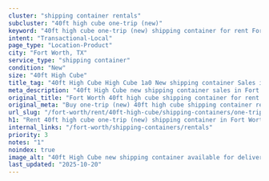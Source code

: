 ```yaml
---
cluster: "shipping container rentals"
subcluster: "40ft high cube one-trip (new)"
keyword: "40ft high cube one-trip (new) shipping container for rent Fort Worth, TX"
intent: "Transactional-Local"
page_type: "Location-Product"
city: "Fort Worth, TX"
service_type: "shipping container"
condition: "New"
size: "40ft High Cube"
title_tag: "40ft High Cube High Cube 1a0 New shipping container Sales in Fort Worth | LC Container"
meta_description: "40ft High Cube new shipping container sales in Fort Worth. High cube containers with extra height. Fast delivery, competitive pricing. Serving shipping containers area. Quote ID: 4SZ. Call (214) 524-4168 for your free quote today."
original_title: "Fort Worth 40ft high cube shipping container for rent | LC"
original_meta: "Buy one-trip (new) 40ft high cube shipping container rent with local delivery in Fort Worth, TX. LC Container — local Since 2003. Request a fast quote today."
url_slug: "/fort-worth/rent/40ft-high-cube/shipping-containers/one-trip-new"
h1: "Rent 40ft high cube one-trip (new) shipping container in Fort Worth"
internal_links: "/fort-worth/shipping-containers/rentals"
priority: 3
notes: "1"
noindex: true
image_alt: "40ft High Cube new shipping container available for delivery in Fort Worth"
last_updated: "2025-10-20"
---
```


<!-- TODO: Add unique city/inventory copy, images, and internal links here. -->
